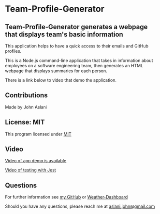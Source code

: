 # Team-Profile-Generator

## Team-Profile-Generator generates a webpage that displays team's basic information
This application helps to have a quick access to their emails and GitHub profiles.

This is a Node.js command-line application that takes in information about employees on a software engineering team, then generates an HTML webpage that displays summaries for each person. 

There is a link below to video that demo the application.

## Contributions

Made by John Aslani

## License: MIT

This program licensed under [MIT](https://img.shields.io/badge/license-MIT-blue)

## Video

[Video of app demo is available](https://drive.google.com/file/d/1KfoxrmGacXsgNjj-aR7qRffhAaFWk1Nx/view)

[Video of testing with Jest](https://drive.google.com/file/d/1_yi9t5LAPUArxwupp_MURDNja749hCwa/view)

## Questions

For further information see [my GitHub](https://github.com/johnaslani) or [Weather-Dashboard](https://github.com/johnaslani/Team-Profile-Generator)


Should you have any questions, please reach me at [aslani.john@gmail.com](mailto:aslani.john@gmail.com)
